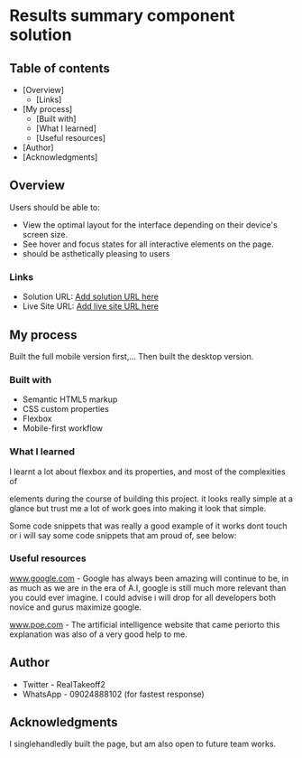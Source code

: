 # Results summary component solution

## Table of contents

- [Overview]
  - [Links]
- [My process]
  - [Built with]
  - [What I learned]
  - [Useful resources]
- [Author]
- [Acknowledgments]

## Overview

Users should be able to:

- View the optimal layout for the interface depending on their device's screen size.
- See hover and focus states for all interactive elements on the page.
- should be asthetically pleasing to users

### Links

- Solution URL: [Add solution URL here](https://your-solution-url.com)
- Live Site URL: [Add live site URL here](https://your-live-site-url.com)

## My process
Built the full mobile version first,...
Then  built the desktop version.

### Built with

- Semantic HTML5 markup
- CSS custom properties
- Flexbox
- Mobile-first workflow

### What I learned

I learnt a lot about flexbox and its properties, and most of the complexities of <div></div> elements during the course of building this project. it looks really simple at a glance but trust me a lot of work goes into making it look that simple.

Some code snippets that was really a good example of it works dont touch or i will say some code snippets that am proud of, see below:



### Useful resources

www.google.com - Google has always been amazing will continue to be, in as much as we are in the era of A.I, google is still much more relevant than you could ever imagine. I could advise i will drop for all developers both novice and gurus maximize google.

www.poe.com - The artificial intelligence website that came periorto this explanation was also of a very good help to me.


## Author

- Twitter - RealTakeoff2 
- WhatsApp - 09024888102 (for fastest response)

## Acknowledgments

I singlehandledly built the page, but am also open to future team works.
